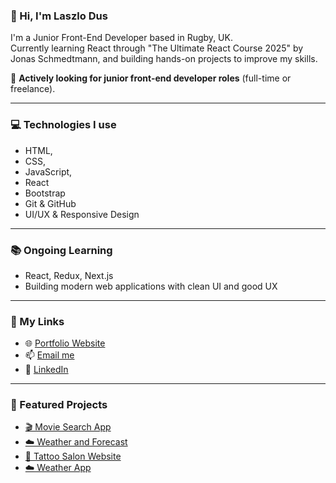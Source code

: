 ### 👋 Hi, I'm Laszlo Dus

I'm a Junior Front-End Developer based in Rugby, UK.  
Currently learning React through "The Ultimate React Course 2025" by Jonas Schmedtmann, and building hands-on projects to improve my skills.

💼 **Actively looking for junior front-end developer roles** (full-time or freelance). 

---

### 💻 Technologies I use
- HTML,
- CSS,
- JavaScript,
- React
- Bootstrap
- Git & GitHub
- UI/UX & Responsive Design

---

### 📚 Ongoing Learning
- React, Redux, Next.js
- Building modern web applications with clean UI and good UX

---

### 🔗 My Links
- 🌐 [Portfolio Website](https://portfolio-laszlodus.netlify.app)
- 📫 [Email me](mailto:79lgg4@gmail.com)
- 💼 [LinkedIn](https://www.linkedin.com/in/laszlo-dus-6b625035b/)

---

### 📂 Featured Projects
- [🎬 Movie Search App](https://github.com/laszlodus/movie-search)
- [☁️ Weather and Forecast](https://github.com/laszlodus/weather-forecast-react)
- [💉 Tattoo Salon Website](https://github.com/laszlodus/tothepointtattoos)
- [☁️ Weather App](https://github.com/laszlodus/weather-app-public)
  


